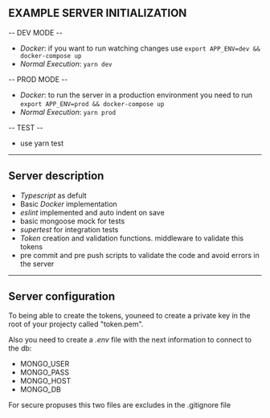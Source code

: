 ## EXAMPLE SERVER INITIALIZATION

-- DEV MODE --

- *Docker*: if you want to run watching changes use ```export APP_ENV=dev && docker-compose up```
- *Normal Execution*: ```yarn dev```

-- PROD MODE --
- *Docker*: to run the server in a production environment you need to run ```export APP_ENV=prod && docker-compose up```
- *Normal Execution*: ```yarn prod```

-- TEST --
- use yarn test

----------------------------------------------------------------

## Server description

- *Typescript* as defult 
- Basic *Docker* implementation
- *eslint* implemented and auto indent on save
- basic mongoose mock for tests
- *supertest* for integration tests
- *Token* creation and validation functions. middleware to validate this tokens
- pre commit and pre push scripts to validate the code and avoid errors in the server

----------------------------------------------------------------

## Server configuration

To being able to create the tokens, youneed to create a private key in the root of your projecty called "token.pem".

Also you need to create a *.env* file with the next information to connect to the db:

- MONGO_USER
- MONGO_PASS
- MONGO_HOST
- MONGO_DB

For secure propuses this two files are excludes in the .gitignore file
